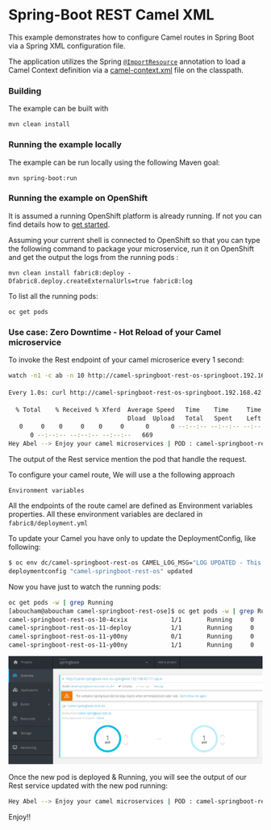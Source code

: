 # Spring-Boot REST Camel XML

This example demonstrates how to configure Camel routes in Spring Boot via
a Spring XML configuration file.

The application utilizes the Spring [`@ImportResource`](http://docs.spring.io/spring/docs/current/javadoc-api/org/springframework/context/annotation/ImportResource.html) annotation to load a Camel Context definition via a [camel-context.xml](src/main/resources/spring/camel-context.xml) file on the classpath.

### Building

The example can be built with

    mvn clean install


### Running the example locally

The example can be run locally using the following Maven goal:

    mvn spring-boot:run


### Running the example on OpenShift

It is assumed a running OpenShift platform is already running. If not you can find details how to [get started](http://fabric8.io/guide/getStarted/index.html).

Assuming your current shell is connected to OpenShift so that you can type the following command to 
package your microservice, run it on OpenShift and get the output the logs from the running pods :

```
mvn clean install fabric8:deploy -Dfabric8.deploy.createExternalUrls=true fabric8:log
```

To list all the running pods:

    oc get pods


### Use case: Zero Downtime - Hot Reload of your Camel microservice

To invoke the Rest endpoint of your camel microserice every 1 second:

```sh
watch -n1 -c ab -n 10 http://camel-springboot-rest-os-springboot.192.168.42.111.xip.io/api/persons/Abel

Every 1.0s: curl http://camel-springboot-rest-os-springboot.192.168.42.111.xip.io/api/per...  Tue Jan 24 10:38:05 2017

  % Total    % Received % Xferd  Average Speed   Time    Time     Time  Current
                                 Dload  Upload   Total   Spent    Left  Speed
   0     0    0     0    0     0      0      0 --:--:-- --:--:-- --:--:--     0 100    85    0    85    0     0    665
      0 --:--:-- --:--:-- --:--:--   669
Hey Abel --> Enjoy your camel microservices | POD : camel-springboot-rest-os-10-4cxix

```

The output of the Rest service mention the pod that handle the request.

To configure your camel route, We will use a the following approach

    Environment variables

All the endpoints of the route camel are defined as Environment variables properties.
All these environment variables are declared in `fabric8/deployment.yml`

To update your Camel you have only to update the DeploymentConfig, like following:

```sh
$ oc env dc/camel-springboot-rest-os CAMEL_LOG_MSG="LOG UPDATED - This request is handled by this POD: {{env:HOSTNAME}}"
deploymentconfig "camel-springboot-rest-os" updated
```

Now you have just to watch the running pods:

```sh
oc get pods -w | grep Running
[aboucham@aboucham camel-springboot-rest-ose]$ oc get pods -w | grep Running
camel-springboot-rest-os-10-4cxix            1/1       Running     0          7m
camel-springboot-rest-os-11-deploy           1/1       Running     0          3s
camel-springboot-rest-os-11-y00ny            0/1       Running     0          3s
camel-springboot-rest-os-11-y00ny            1/1       Running     0          31s
```

![OpenShift Web Console](images/Openshift_Pod_Deployment.png "OpenShift Web Console")

Once the new pod is deployed & Running, you will see the output of our Rest service updated 
with the new pod running:

```sh
Hey Abel --> Enjoy your camel microservices | POD : camel-springboot-rest-os-11-y00ny
```

Enjoy!!